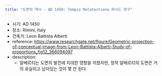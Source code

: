 ```yaml
---
title: "도면의 역사 - AD 1450: Tempio Malatestiano 파사드 연구"
---
```


- 시기: AD 1450
- 장소: Rimini, Italy
- 건축가: Leon Battista Alberti
- reference: <https://www.researchgate.net/figure/Geometric-projection-of-conceptual-image-from-Leon-Battista-Alberti-Study-of-proportions_fig12_366094097>
- description:
    - 알베르티는 도면의 발전에 지대한 영향을 끼쳤지만, 정작 알베르티의 도면은 거의 유실되고 남아있는 것이 몇 안 된다.
